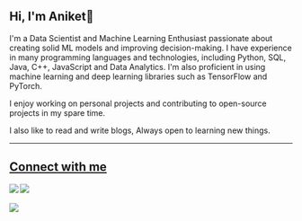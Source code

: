 ## Hi, I'm Aniket👋

I'm a Data Scientist and Machine Learning Enthusiast passionate about creating solid ML models and improving decision-making. I have experience in many programming languages and technologies, including Python, SQL, Java, C++, JavaScript and Data Analytics. I'm also proficient in using machine learning and deep learning libraries such as TensorFlow and PyTorch.

I enjoy working on personal projects and contributing to open-source projects in my spare time.

I also like to read and write blogs, Always open to learning new things.

<!--
---

## Skills 

* Python
* java
* C
* C++
* JavsScript
* Git
* Version control
* SQL
* Machine learning
* Deep learning
* Data science
* Data visualization


* Data analysis
-->
---
## [Connect with me](https://twitter.com/AniketPotabatti)

<a href="https://twitter.com/AniketPotabatti"><img align="left" src="https://github.com/aniketpotabatti/aniketpotabatti/blob/main/twitter_5968958.png"></a>
<a href="www.linkedin.com/in/aniket-potabatti"><img align="left" src="https://github.com/aniketpotabatti/aniketpotabatti/blob/main/linkedin_2504923.png"></a>
</br>
</br>
![](https://komarev.com/ghpvc/?username=aniketpotabatti&label=PROFILE+VIEWS)
